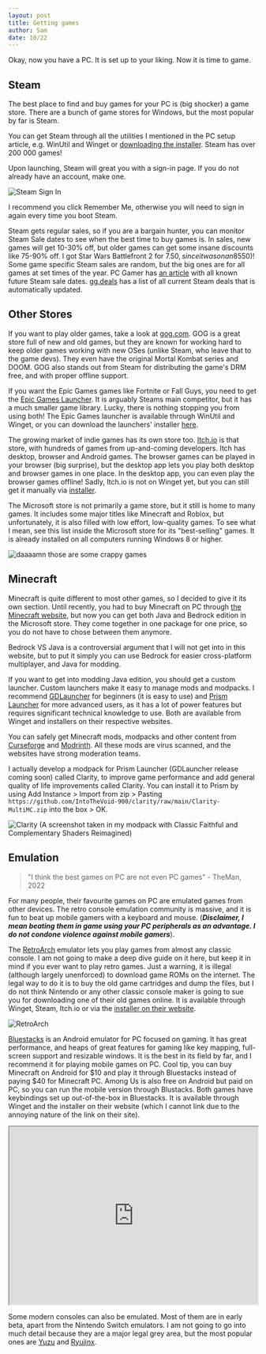 ```yaml
---
layout: post
title: Getting games
author: Sam
date: 10/22
---
```


Okay, now you have a PC. It is set up to your liking. Now it is time to game.

## Steam

The best place to find and buy games for your PC is (big shocker) a game store. There are a bunch of game stores for Windows, but the most popular by far is Steam.

You can get Steam through all the utilities I mentioned in the PC setup article, e.g. WinUtil and Winget or [downloading the installer](https://cdn.akamai.steamstatic.com/client/installer/SteamSetup.exe). Steam has over 200 000 games!

Upon launching, Steam will great you with a sign-in page. If you do not already have an account, make one. 

![Steam Sign In](https://github.com/Dispatch9001/moonwalk/raw/master/images/steam.png)

I recommend you click Remember Me, otherwise you will need to sign in again every time you boot Steam. 

Steam gets regular sales, so if you are a bargain hunter, you can monitor Steam Sale dates to see when the best time to buy games is. In sales, new games will get 10-30% off, but older games can get some insane discounts like 75-90% off. I got Star Wars Battlefront 2 for $7.50, since it was on an 85% discount of its regular price ($50)! Some game specific Steam sales are random, but the big ones are for all games at set times of the year. PC Gamer has [an article](https://www.pcgamer.com/steam-sale-dates/) with all known future Steam sale dates. [gg.deals](https://gg.deals/deals/steam-deals/) has a list of all current Steam deals that is automatically updated.

## Other Stores

If you want to play older games, take a look at [gog.com](https://www.gog.com/). GOG is a great store full of new and old games, but they are known for working hard to keep older games working with new OSes (unlike Steam, who leave that to the game devs). They even have the original Mortal Kombat series and DOOM. GOG also stands out from Steam for distributing the game's DRM free, and with proper offline support.

If you want the Epic Games games like Fortnite or Fall Guys, you need to get the [Epic Games Launcher](https://store.epicgames.com/en-US/). It is arguably Steams main competitor, but it has a much smaller game library. Lucky, there is nothing stopping you from using both! The Epic Games launcher is available through WinUtil and Winget, or you can download the launchers' installer [here](https://launcher-public-service-prod06.ol.epicgames.com/launcher/api/installer/download/EpicGamesLauncherInstaller.msi).

The growing market of indie games has its own store too. [Itch.io](https://itch.io/) is that store, with hundreds of games from up-and-coming developers. Itch has desktop, browser and Android games. The browser games can be played in your browser (big surprise), but the desktop app lets you play both desktop and browser games in one place. In the desktop app, you can even play the browser games offline! Sadly, Itch.io is not on Winget yet, but you can still get it manually via [installer](https://itch.io/app/download?platform=windows).

The Microsoft store is not primarily a game store, but it still is home to many games. It includes some major titles like Minecraft and Roblox, but unfortunately, it is also filled with low effort, low-quality games. To see what I mean, see this list inside the Microsoft store for its "best-selling" games. It is already installed on all computers running Windows 8 or higher.

![daaaamn those are some crappy games](https://github.com/Dispatch9001/moonwalk/raw/master/images/slots.png)

## Minecraft

Minecraft is quite different to most other games, so I decided to give it its own section. Until recently, you had to buy Minecraft on PC through [the Minecraft website](https://www.minecraft.net/en-us), but now you can get both Java and Bedrock edition in the Microsoft store. They come together in one package for one price, so you do not have to chose between them anymore.

Bedrock VS Java is a controversial argument that I will not get into in this website, but to put it simply you can use Bedrock for easier cross-platform multiplayer, and Java for modding.

If you want to get into modding Java edition, you should get a custom launcher. Custom launchers make it easy to manage mods and modpacks. I recommend [GDLauncher](https://gdevs.io/) for beginners (it is easy to use) and [Prism Launcher](https://prismlauncher.org/) for more advanced users, as it has a lot of power features but requires significant technical knowledge to use. Both are available from Winget and installers on their respective websites.

You can safely get Minecraft mods, modpacks and other content from [Curseforge](https://www.curseforge.com/minecraft/mods) and [Modrinth](https://modrinth.com/). All these mods are virus scanned, and the websites have strong moderation teams. 

I actually develop a modpack for Prism Launcher (GDLauncher release coming soon) called Clarity, to improve game performance and add general quality of life improvements called Clarity. You can install it to Prism by using Add Instance > Import from zip > Pasting `https://github.com/IntoTheVoid-900/clarity/raw/main/Clarity-MultiMC.zip` into the box > OK. 

![Clarity](https://github.com/Dispatch9001/moonwalk/raw/master/images/clarity.png)
(A screenshot taken in my modpack with Classic Faithful and Complementary Shaders Reimagined)

## Emulation

> "I think the best games on PC are not even PC games" - TheMan, 2022

For many people, their favourite games on PC are emulated games from other devices. The retro console emulation community is massive, and it is fun to beat up mobile gamers with a keyboard and mouse. (***Disclaimer, I mean beating them in game using your PC peripherals as an advantage. I do not condone violence against mobile gamers***).

The [RetroArch](https://www.retroarch.com/) emulator lets you play games from almost any classic console. I am not going to make a deep dive guide on it here, but keep it in mind if you ever want to play retro games. Just a warning, it is illegal (although largely unenforced) to download game ROMs on the internet. The legal way to do it is to buy the old game cartridges and dump the files, but I do not think Nintendo or any other classic console maker is going to sue you for downloading one of their old games online. It is available through Winget, Steam, Itch.io or via the [installer on their website](https://www.retroarch.com/index.php?page=platforms).

![RetroArch](https://github.com/Dispatch9001/moonwalk/raw/master/images/arch.png)

[Bluestacks](https://www.bluestacks.com/) is an Android emulator for PC focused on gaming. It has great performance, and heaps of great features for gaming like key mapping, full-screen support and resizable windows. It is the best in its field by far, and I recommend it for playing mobile games on PC. Cool tip, you can buy Minecraft on Android for $10 and play it through Bluestacks instead of paying $40 for Minecraft PC. Among Us is also free on Android but paid on PC, so you can run the mobile version through Blustacks. Both games have keybindings set up out-of-the-box in Bluestacks. It is available through Winget and the installer on their website (which I cannot link due to the annoying nature of the link on their site).

<iframe width="100%" height="360"
src="https://piped.kavin.rocks/embed/TvMG6kPcOjk">
</iframe>

Some modern consoles can also be emulated. Most of them are in early beta, apart from the Nintendo Switch emulators. I am not going to go into much detail because they are a major legal grey area, but the most popular ones are [Yuzu](https://yuzu-emu.org/) and [Ryujinx](https://ryujinx.org/).
